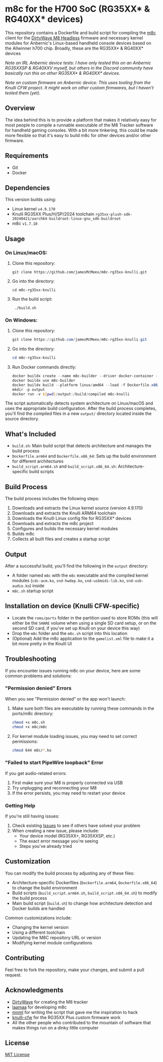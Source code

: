 # m8c for the H700 SoC (RG35XX* & RG40XX* devices)

This repository contains a Dockerfile and build script for compiling the [m8c](https://github.com/laamaa/m8c) client for the [DirtyWave M8 Headless](https://github.com/Dirtywave/M8HeadlessFirmware) firmware and necessary kernel modules for Anbernic's Linux-based handheld console devices based on the Allwinner h700 chip. Broadly, these are the RG35XX* & RG40XX* devices

_Note on IRL Anbernic device tests: I have only tested this on an Anbernic RG35XXSP & RG40XXV myself, but others in the Discord community have basically run this on other RG35XX* & RG40XX* devices._

_Note on custom firmware on Anbernic device: This uses tooling from the Knulli CFW project. It might work on other custom firmwares, but I haven't tested them (yet)._

## Overview

The idea behind this is to provide a platform that makes it relatively easy for most people to compile a runnable executable of the M8 Tracker software for handheld gaming consoles. With a bit more tinkering, this could be made more flexible so that it's easy to build m8c for other devices and/or other firmware.

## Requirements

- Git
- Docker

## Dependencies
This version builds using:
- Linux kernel `v4.9.170`
- Knulli RG35XX Plus/H/SP/2024 toolchain `rg35xx-plush-sdk-20240421/aarch64-buildroot-linux-gnu_sdk-buildroot`
- m8c `v1.7.10`

## Usage

### On Linux/macOS:
1. Clone this repository:
   ```shell
   git clone https://github.com/jamesMcMeex/m8c-rg35xx-knulli.git
   ```

2. Go into the directory:
    ```shell
    cd m8c-rg35xx-knulli
    ```

3. Run the build script:
   ```shell
    ./build.sh
   ```

### On Windows:
1. Clone this repository:
   ```powershell
   git clone https://github.com/jamesMcMeex/m8c-rg35xx-knulli.git
   ```

2. Go into the directory:
    ```powershell
    cd m8c-rg35xx-knulli
    ```

3. Run Docker commands directly:
   ```powershell
   docker buildx create --name m8c-builder --driver docker-container --bootstrap
   docker buildx use m8c-builder
   docker buildx build --platform linux/amd64 --load -f Dockerfile.x86_64 -t m8c-knulli .
   mkdir -p output
   docker run -v ${pwd}/output:/build/compiled m8c-knulli
   ```

The script automatically detects system architecture on Linux/macOS and uses the appropriate build configuration. After the build process completes, you'll find the compiled files in a new `output/` directory located inside the source directory.

## What's Included

- `build.sh`: Main build script that detects architecture and manages the build process
- `Dockerfile.arm64` and `Dockerfile.x86_64`: Sets up the build environment for different architectures
- `build_script.arm64.sh` and `build_script.x86_64.sh`: Architecture-specific build scripts

## Build Process

The build process includes the following steps:

1. Downloads and extracts the Linux kernel source (version 4.9.170)
2. Downloads and extracts the Knulli ARM64 toolchain
3. Downloads the Knulli Linux config file for RG35XX* devices
4. Downloads and extracts the m8c project
5. Configures and builds the necessary kernel modules
6. Builds m8c
7. Collects all built files and creates a startup script

## Output

After a successful build, you'll find the following in the `output` directory:

- A folder named `m8c` with the `m8c` executable and the compiled kernel modules (`cdc-acm.ko`, `snd-hwdep.ko`, `snd-usbmidi-lib.ko`, `snd-usb-audio.ko`) inside
- `m8c.sh` startup script

## Installation on device (Knulli CFW-specific)
- Locate the `roms/ports` folder in the partition used to store ROMs (this will either be the `SHARE` volume when using a single SD card setup, or on the second SD card, if you've set up Knulli on your device this way)
- Drop the `m8c` folder and the `m8c.sh` script into this location
- (Optional) Add the m8c application to the `gamelist.xml` file to make it a bit more pretty in the Knulli UI

## Troubleshooting

If you encounter issues running m8c on your device, here are some common problems and solutions:

### "Permission denied" Errors
When you see "Permission denied" or the app won't launch:

1. Make sure both files are executable by running these commands in the ports/m8c directory:
   ```bash
   chmod +x m8c.sh
   chmod +x m8c/m8c
   ```

2. For kernel module loading issues, you may need to set correct permissions:
   ```bash
   chmod 644 m8c/*.ko
   ```

### "Failed to start PipeWire loopback" Error
If you get audio-related errors:

1. First make sure your M8 is properly connected via USB
2. Try unplugging and reconnecting your M8
3. If the error persists, you may need to restart your device

### Getting Help
If you're still having issues:
1. Check existing [Issues](https://github.com/jamesMcMeex/m8c-rg35xx-knulli/issues) to see if others have solved your problem
2. When creating a new issue, please include:
   - Your device model (RG35XX+, RG35XXSP, etc.)
   - The exact error message you're seeing
   - Steps you've already tried

## Customization
You can modify the build process by adjusting any of these files:
- Architecture-specific Dockerfiles (`Dockerfile.arm64`, `Dockerfile.x86_64`) to change the build environment
- Build scripts (`build_script.arm64.sh`, `build_script.x86_64.sh`) to modify the build process
- Main build script (`build.sh`) to change how architecture detection and Docker builds are handled

Common customizations include:
- Changing the kernel version
- Using a different toolchain
- Updating the M8C repository URL or version
- Modifying kernel module configurations

## Contributing
Feel free to fork the repository, make your changes, and submit a pull request.

## Acknowledgments
- [DirtyWave](https://dirtywave.com/) for creating the M8 tracker
- [laamaa](https://github.com/laamaa) for developing m8c
- [mnml](https://github.com/mnml) for writing the script that gave me the inspiration to hack
- [knulli-cfw](https://github.com/knulli-cfw) for the RG35XX Plus custom firmware work
- All the other people who contributed to the mountain of software that makes things run on a dinky little computer

## License
[MIT License](LICENSE.md)
